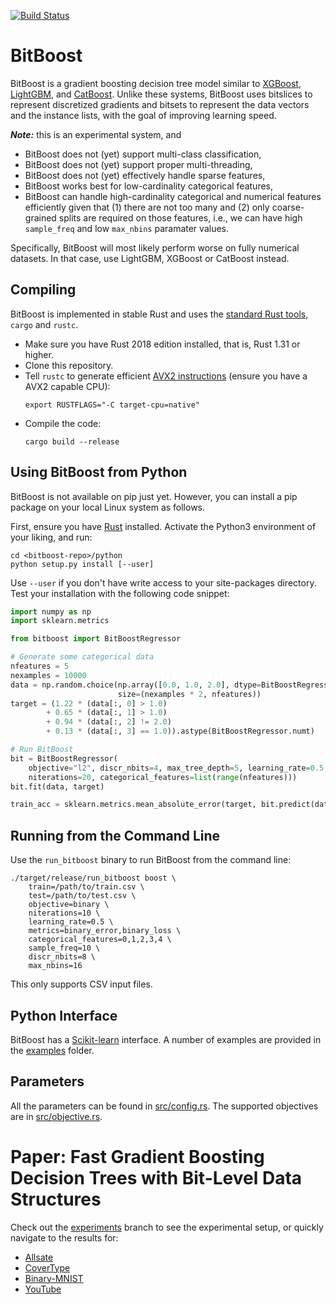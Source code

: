 [![Build Status](https://travis-ci.org/laudv/bitboost.svg?branch=master)](https://travis-ci.org/laudv/bitboost)

# BitBoost

BitBoost is a gradient boosting decision tree model similar to [XGBoost],
[LightGBM], and [CatBoost]. Unlike these systems, BitBoost uses bitslices to
represent discretized gradients and bitsets to represent the data vectors and
the instance lists, with the goal of improving learning speed.

***Note:*** this is an experimental system, and

 - BitBoost does not (yet) support multi-class classification,
 - BitBoost does not (yet) support proper multi-threading,
 - BitBoost does not (yet) effectively handle sparse features,
 - BitBoost works best for low-cardinality categorical features,
 - BitBoost can handle high-cardinality categorical and numerical features efficiently given that (1) there are not too many and (2) only coarse-grained splits are required on those features, i.e., we can have high `sample_freq` and low `max_nbins` paramater values.
 
 Specifically, BitBoost will most likely perform worse on fully numerical datasets. In that case, use LightGBM, XGBoost or CatBoost instead.

## Compiling

BitBoost is implemented in stable Rust and uses the [standard Rust tools][rustup], `cargo` and
`rustc`.

 - Make sure you have Rust 2018 edition installed, that is, Rust 1.31 or higher.
 - Clone this repository.
 - Tell `rustc` to generate efficient [AVX2 instructions][AVX2] (ensure you have a AVX2
   capable CPU):
   ```
   export RUSTFLAGS="-C target-cpu=native"
   ```
 - Compile the code:
   ```
   cargo build --release
   ```



## Using BitBoost from Python

BitBoost is not available on pip just yet. However, you can install a pip package on your local Linux system as follows.

First, ensure you have [Rust][rustup] installed. Activate the Python3 environment of your liking, and run:
```
cd <bitboost-repo>/python
python setup.py install [--user]
```
Use `--user` if you don't have write access to your site-packages directory. Test your installation with the following code snippet:

```python
import numpy as np
import sklearn.metrics

from bitboost import BitBoostRegressor

# Generate some categorical data
nfeatures = 5
nexamples = 10000
data = np.random.choice(np.array([0.0, 1.0, 2.0], dtype=BitBoostRegressor.numt),
                        size=(nexamples * 2, nfeatures))
target = (1.22 * (data[:, 0] > 1.0)
        + 0.65 * (data[:, 1] > 1.0)
        + 0.94 * (data[:, 2] != 2.0)
        + 0.13 * (data[:, 3] == 1.0)).astype(BitBoostRegressor.numt)

# Run BitBoost
bit = BitBoostRegressor(
    objective="l2", discr_nbits=4, max_tree_depth=5, learning_rate=0.5,
    niterations=20, categorical_features=list(range(nfeatures)))
bit.fit(data, target)

train_acc = sklearn.metrics.mean_absolute_error(target, bit.predict(data))
```

## Running from the Command Line

Use the `run_bitboost` binary to run BitBoost from the command line:


```
./target/release/run_bitboost boost \
    train=/path/to/train.csv \
    test=/path/to/test.csv \
    objective=binary \
    niterations=10 \
    learning_rate=0.5 \
    metrics=binary_error,binary_loss \
    categorical_features=0,1,2,3,4 \
    sample_freq=10 \
    discr_nbits=8 \
    max_nbins=16
```

This only supports CSV input files.


## Python Interface

BitBoost has a [Scikit-learn](https://scikit-learn.org/stable/) interface. A number
of examples are provided in the [examples](examples) folder.


## Parameters

All the parameters can be found in [src/config.rs](src/config.rs). The supported
objectives are in [src/objective.rs](src/objective.rs).



# Paper: Fast Gradient Boosting Decision Trees with Bit-Level Data Structures

Check out the [experiments](https://github.com/laudv/bitboost/tree/experiments)
branch to see the experimental setup, or quickly navigate to the results for:

 - [Allsate](https://github.com/laudv/bitboost/blob/experiments/experiments/allstate/run-allstate.ipynb)
 - [CoverType](https://github.com/laudv/bitboost/blob/experiments/experiments/covtype/run-covtype.ipynb)
 - [Binary-MNIST](https://github.com/laudv/bitboost/blob/experiments/experiments/bin-mist/run-bin-mnist.ipynb)
 - [YouTube](https://github.com/laudv/bitboost/blob/experiments/experiments/youtube/run-youtube.ipynb)




[rustup]: https://rustup.rs
[XGBoost]: https://xgboost.readthedocs.io
[LightGBM]: https://lightgbm.readthedocs.io
[CatBoost]: https://catboost.ai
[AVX2]: https://en.wikipedia.org/wiki/Advanced_Vector_Extensions#Advanced_Vector_Extensions_2
